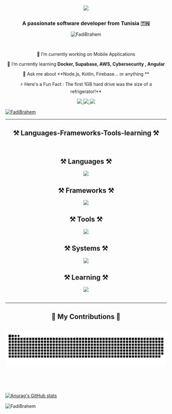 
<h1 align="center">
    <img src="https://readme-typing-svg.herokuapp.com/?font=Righteous&size=35&center=true&vCenter=true&width=500&height=70&duration=4000&lines=Hi+There!+👋;+I'm+Fedi+Brahem!;" />
</h1>

<h3 align="center">A passionate software developer from Tunisia 🇹🇳</h3>
<p align="center"> <img src="https://komarev.com/ghpvc/?username=FadiBrahem&label=Profile%20views&color=0e75b6&style=for-the-badge&abbreviated=true" alt="FadiBrahem" /> </p>
<br/>

<div align="center">
 
 🔭 I’m currently working on Mobile Applications
 
 🌱 I’m currently learning **Docker, Supabase, AWS, Cybersecurity , Angular**

💬 Ask me about **Node.js, Kotlin, Firebase... or anything **

⚡ Here's a Fun Fact : The first 1GB hard drive was the size of a refrigerator!**

 </div>
 
<div align="center"> 
  <a href="mailto:brahemfadi@hotmail.com">
    <img src="https://img.shields.io/badge/Gmail-333333?style=for-the-badge&logo=gmail&logoColor=red" />
  </a>
  <a href="https://www.linkedin.com/in/fedibrahem/" target="_blank">
    <img src="https://img.shields.io/badge/LinkedIn-0077B5?style=for-the-badge&logo=linkedin&logoColor=white" target="_blank" />
  </a>
  <a href="https://fadibrahem.github.io/" target="_blank">
     <img src="https://img.shields.io/badge/Portfolio-FF5722?style=for-the-badge&logo=todoist&logoColor=white" target="_blank" /> <!-- sqlite, safari, google-chrome are other good icon options -->
  </a>
</div>
<p align="left"> <a href="https://github.com/ryo-ma/github-profile-trophy"><img src="https://github-profile-trophy.vercel.app/?username=FadiBrahem&theme=onedark" alt="FadiBrahem" /></a> </p>
 <hr/>
 
<h2 align="center">⚒️ Languages-Frameworks-Tools-learning ⚒️</h2>
<br/>
<div align="center">

 <h2 align="center">⚒️ Languages ⚒️</h2>   <img src="https://skillicons.dev/icons?i=dart,c,java,js,php,cpp,cs" />
  <h2 align="center">⚒️ Frameworks ⚒️</h2>  <img src="https://skillicons.dev/icons?i=angular,express,nestjs,spring,flutter,bootstrap" /><br>
  <h2 align="center">⚒️ Tools ⚒️</h2>  <img src="https://skillicons.dev/icons?i=vscode,gitlab,github,androidstudio,git,nodejs,firebase,mongodb,mysql,discord,docker,eclipse,arduino,linkedin,gmail,npm,obsidian,postgres,powershell,sqlite,twitter,unity,wordpress,yarn" /><br>
   <h2 align="center">⚒️ Systems ⚒️</h2> <img src="https://skillicons.dev/icons?i=arch,linux,windows" /><br>
  <h2 align="center">⚒️ Learning ⚒️</h2>  <img src="https://skillicons.dev/icons?i=typescript,sass,threejs,supabase" /><br>
</div>

<br/>
<hr/>

<div align="center">
  <h2>🐍 My Contributions 🐍</h2>
  <br>
  <img alt="snake eating my contributions" src="https://raw.githubusercontent.com/salesp07/salesp07/output/github-contribution-grid-snake.svg" />
  
  <br/><br/><br/>
</div>




</div>


[![Anurag's GitHub stats](https://github-readme-stats.vercel.app/api?username=FadiBrahem&show_icons=true&theme=dracula)](https://github.com/anuraghazra/github-readme-stats)

<p><img align="center" src="https://github-readme-streak-stats.herokuapp.com/?user=FadiBrahem&theme=dark" alt="FadiBrahem" /></p>
</div>
